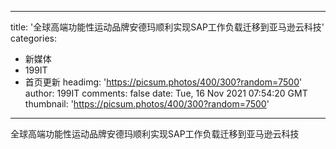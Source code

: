 
---
title: '全球高端功能性运动品牌安德玛顺利实现SAP工作负载迁移到亚马逊云科技'
categories: 
 - 新媒体
 - 199IT
 - 首页更新
headimg: 'https://picsum.photos/400/300?random=7500'
author: 199IT
comments: false
date: Tue, 16 Nov 2021 07:54:20 GMT
thumbnail: 'https://picsum.photos/400/300?random=7500'
---

<div>   
全球高端功能性运动品牌安德玛顺利实现SAP工作负载迁移到亚马逊云科技  
</div>
            
